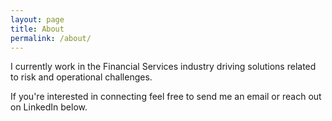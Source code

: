 ```yaml
---
layout: page
title: About
permalink: /about/
---
```


I currently work in the Financial Services industry driving solutions related to risk and operational challenges. 

If you're interested in connecting feel free to send me an email or reach out on LinkedIn below.
